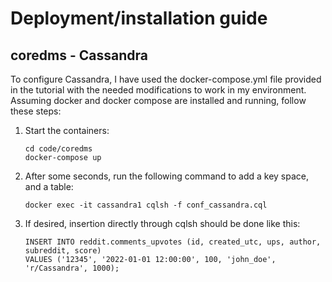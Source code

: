 # Deployment/installation guide

## coredms - Cassandra

To configure Cassandra, I have used the docker-compose.yml file provided in the tutorial
with the needed modifications to work in my environment. Assuming docker and docker compose
are installed and running, follow these steps:

1. Start the containers:
    ```
   cd code/coredms 
   docker-compose up
    ```
2. After some seconds, run the following command to add a
   key space, and a table:
   ```
   docker exec -it cassandra1 cqlsh -f conf_cassandra.cql 
   ```
3. If desired, insertion directly through cqlsh should be done like this:
   ```
   INSERT INTO reddit.comments_upvotes (id, created_utc, ups, author, subreddit, score)
   VALUES ('12345', '2022-01-01 12:00:00', 100, 'john_doe', 'r/Cassandra', 1000);
   ```